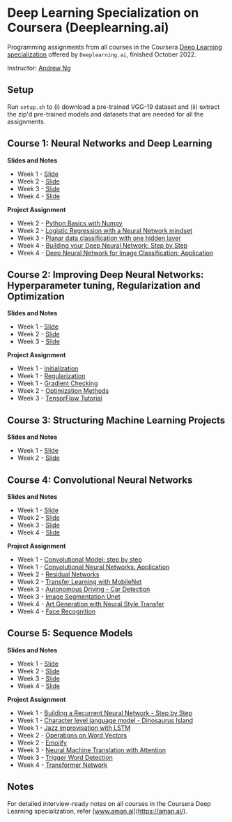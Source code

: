 # Deep Learning Specialization on Coursera (Deeplearning.ai)

Programming assignments from all courses in the Coursera [Deep Learning specialization](https://www.coursera.org/specializations/deep-learning) offered by `Deeplearning.ai`, finished October 2022.

Instructor: [Andrew Ng](http://www.andrewng.org/)

## Setup

Run ```setup.sh``` to (i) download a pre-trained VGG-19 dataset and (ii) extract the zip'd pre-trained models and datasets that are needed for all the assignments.

## Course 1: Neural Networks and Deep Learning

**Slides and Notes**
  - Week 1 - [Slide](https://github.com/MatteoM95/Coursera/blob/main/Deep%20learning%20specialization%20-%20Andrew%20Ng/C1%20-%20Neural%20Networks%20and%20Deep%20Learning/Slides/Slide_W1.pdf)
  - Week 2 -  [Slide](https://github.com/MatteoM95/Coursera/blob/main/Deep%20learning%20specialization%20-%20Andrew%20Ng/C1%20-%20Neural%20Networks%20and%20Deep%20Learning/Slides/Slide_W2.pdf)
  - Week 3 - [Slide](https://github.com/MatteoM95/Coursera/blob/main/Deep%20learning%20specialization%20-%20Andrew%20Ng/C1%20-%20Neural%20Networks%20and%20Deep%20Learning/Slides/Slide_W3.pdf)
  - Week 4 - [Slide](https://github.com/MatteoM95/Coursera/blob/main/Deep%20learning%20specialization%20-%20Andrew%20Ng/C1%20-%20Neural%20Networks%20and%20Deep%20Learning/Slides/Slide_W4.pdf)


**Project Assignment**
  - Week 2 - [Python Basics with Numpy](https://github.com/MatteoM95/Coursera/blob/main/Deep%20learning%20specialization%20-%20Andrew%20Ng/C1%20-%20Neural%20Networks%20and%20Deep%20Learning/W1%20Python%20Basics%20with%20Numpy/Python_Basics_with_Numpy.ipynb) 
  - Week 2 - [Logistic Regression with a Neural Network mindset](https://github.com/MatteoM95/Coursera/blob/main/Deep%20learning%20specialization%20-%20Andrew%20Ng/C1%20-%20Neural%20Networks%20and%20Deep%20Learning/W2%20Logistic%20Regression%20as%20a%20Neural%20Network/Logistic_Regression_with_a_Neural_Network_mindset.ipynb)
  - Week 3 - [Planar data classification with one hidden layer](https://github.com/MatteoM95/Coursera/blob/main/Deep%20learning%20specialization%20-%20Andrew%20Ng/C1%20-%20Neural%20Networks%20and%20Deep%20Learning/W3%20Planar%20data%20classification%20with%20one%20hidden%20layer/Planar_data_classification_with_one_hidden_layer.ipynb) 
  - Week 4 - [Building your Deep Neural Network: Step by Step](https://github.com/MatteoM95/Coursera/blob/main/Deep%20learning%20specialization%20-%20Andrew%20Ng/C1%20-%20Neural%20Networks%20and%20Deep%20Learning/W4%20Building%20your%20Deep%20Neural%20Network%20-%20Step%20by%20Step/Building_your_Deep_Neural_Network_Step_by_Step.ipynb)
  - Week 4 - [Deep Neural Network for Image Classification: Application](https://github.com/MatteoM95/Coursera/blob/main/Deep%20learning%20specialization%20-%20Andrew%20Ng/C1%20-%20Neural%20Networks%20and%20Deep%20Learning/W4%20Deep%20Neural%20Network%20Application_%20Image%20Classification/Deep%20Neural%20Network%20-%20Application.ipynb) 

## Course 2: Improving Deep Neural Networks: Hyperparameter tuning, Regularization and Optimization

**Slides and Notes**
  - Week 1 - [Slide](https://github.com/MatteoM95/Coursera/blob/main/Deep%20learning%20specialization%20-%20Andrew%20Ng/C2%20-%20Improving%20Deep%20Neural%20Networks%20Hyperparameter%20tuning%2C%20Regularization%20and%20Optimization/Slides/Slide_W1.pdf)
  - Week 2 -  [Slide](https://github.com/MatteoM95/Coursera/blob/main/Deep%20learning%20specialization%20-%20Andrew%20Ng/C2%20-%20Improving%20Deep%20Neural%20Networks%20Hyperparameter%20tuning%2C%20Regularization%20and%20Optimization/Slides/Slide_W2.pdf)
  - Week 3 - [Slide](https://github.com/MatteoM95/Coursera/blob/main/Deep%20learning%20specialization%20-%20Andrew%20Ng/C2%20-%20Improving%20Deep%20Neural%20Networks%20Hyperparameter%20tuning%2C%20Regularization%20and%20Optimization/Slides/Slide_W3.pdf)
  
**Project Assignment**
  - Week 1 - [Initialization](https://github.com/MatteoM95/Coursera/blob/main/Deep%20learning%20specialization%20-%20Andrew%20Ng/C2%20-%20Improving%20Deep%20Neural%20Networks%20Hyperparameter%20tuning%2C%20Regularization%20and%20Optimization/W1%20Initialization/Initialization.ipynb)
  - Week 1 - [Regularization](https://github.com/MatteoM95/Coursera/blob/main/Deep%20learning%20specialization%20-%20Andrew%20Ng/C2%20-%20Improving%20Deep%20Neural%20Networks%20Hyperparameter%20tuning%2C%20Regularization%20and%20Optimization/W1%20Regularization/Regularization.ipynb)
  - Week 1 - [Gradient Checking](https://github.com/MatteoM95/Coursera/blob/main/Deep%20learning%20specialization%20-%20Andrew%20Ng/C2%20-%20Improving%20Deep%20Neural%20Networks%20Hyperparameter%20tuning%2C%20Regularization%20and%20Optimization/W1%20Gradient%20Checking/Gradient_Checking.ipynb)
  - Week 2 - [Optimization Methods](https://github.com/MatteoM95/Coursera/blob/main/Deep%20learning%20specialization%20-%20Andrew%20Ng/C2%20-%20Improving%20Deep%20Neural%20Networks%20Hyperparameter%20tuning%2C%20Regularization%20and%20Optimization/W2%20Optimization%20methods/Optimization_methods.ipynb)
  - Week 3 - [TensorFlow Tutorial](https://github.com/MatteoM95/Coursera/blob/main/Deep%20learning%20specialization%20-%20Andrew%20Ng/C2%20-%20Improving%20Deep%20Neural%20Networks%20Hyperparameter%20tuning%2C%20Regularization%20and%20Optimization/W3%20Tensorflow%20introduction/Tensorflow_introduction.ipynb)

## Course 3: Structuring Machine Learning Projects

**Slides and Notes**
  - Week 1 - [Slide](https://github.com/MatteoM95/Coursera/blob/main/Deep%20learning%20specialization%20-%20Andrew%20Ng/C3%20-%20Structuring%20Machine%20Learning%20Projects/Slides/Slide_W1.pdf)
  - Week 2 -  [Slide](https://github.com/MatteoM95/Coursera/blob/main/Deep%20learning%20specialization%20-%20Andrew%20Ng/C3%20-%20Structuring%20Machine%20Learning%20Projects/Slides/Slide_W2.pdf)

## Course 4: Convolutional Neural Networks

**Slides and Notes**
 - Week 1 - [Slide](https://github.com/MatteoM95/Coursera/blob/main/Deep%20learning%20specialization%20-%20Andrew%20Ng/C4%20-%20Convolutional%20Neural%20Networks/Slides/Slide_W1.pdf)
 - Week 2 - [Slide](https://github.com/MatteoM95/Coursera/blob/main/Deep%20learning%20specialization%20-%20Andrew%20Ng/C4%20-%20Convolutional%20Neural%20Networks/Slides/Slide_W2.pdf)
 - Week 3 - [Slide](https://github.com/MatteoM95/Coursera/blob/main/Deep%20learning%20specialization%20-%20Andrew%20Ng/C4%20-%20Convolutional%20Neural%20Networks/Slides/Slide_W3.pdf)
 - Week 4 - [Slide](https://github.com/MatteoM95/Coursera/blob/main/Deep%20learning%20specialization%20-%20Andrew%20Ng/C4%20-%20Convolutional%20Neural%20Networks/Slides/Slide_W4.pdf)

**Project Assignment**
  - Week 1 - [Convolutional Model: step by step](https://github.com/MatteoM95/Coursera/blob/main/Deep%20learning%20specialization%20-%20Andrew%20Ng/C4%20-%20Convolutional%20Neural%20Networks/W1%20Convolutional%20Model%20-%20Step%20by%20Step/Convolution_model_Step_by_Step.ipynb)
  - Week 1 - [Convolutional Neural Networks: Application](https://github.com/MatteoM95/Coursera/blob/main/Deep%20learning%20specialization%20-%20Andrew%20Ng/C4%20-%20Convolutional%20Neural%20Networks/W1%20Convolution%20Model%20Application/Convolution_model_Application.ipynb)
  - Week 2 - [Residual Networks](https://github.com/MatteoM95/Coursera/blob/main/Deep%20learning%20specialization%20-%20Andrew%20Ng/C4%20-%20Convolutional%20Neural%20Networks/W2%20Residual%20Networks/Residual_Networks.ipynb)
  - Week 2 - [Transfer Learning with MobileNet](https://github.com/MatteoM95/Coursera/blob/main/Deep%20learning%20specialization%20-%20Andrew%20Ng/C4%20-%20Convolutional%20Neural%20Networks/W2%20Transfer%20Learning%20with%20MobileNet/Transfer_learning_with_MobileNet.ipynb)
  - Week 3 - [Autonomous Driving - Car Detection](https://github.com/MatteoM95/Coursera/blob/main/Deep%20learning%20specialization%20-%20Andrew%20Ng/C4%20-%20Convolutional%20Neural%20Networks/W3%20Car%20detection%20for%20Autonomous%20Driving/Autonomous_driving_application_Car_detection.ipynb)
  - Week 3 - [Image Segmentation Unet](https://github.com/MatteoM95/Coursera/blob/main/Deep%20learning%20specialization%20-%20Andrew%20Ng/C4%20-%20Convolutional%20Neural%20Networks/W3%20Image%20Segmentation%20Unet/Image_segmentation_Unet.ipynb)
  - Week 4 - [Art Generation with Neural Style Transfer](https://github.com/MatteoM95/Coursera/blob/main/Deep%20learning%20specialization%20-%20Andrew%20Ng/C4%20-%20Convolutional%20Neural%20Networks/W4%20Neural%20Style%20Transfer/Art_Generation_with_Neural_Style_Transfer.ipynb)    
  - Week 4 - [Face Recognition](https://github.com/MatteoM95/Coursera/blob/main/Deep%20learning%20specialization%20-%20Andrew%20Ng/C4%20-%20Convolutional%20Neural%20Networks/W4%20Face%20Recognition/Face_Recognition.ipynb)
  
## Course 5: Sequence Models

**Slides and Notes**
 - Week 1 - [Slide](https://github.com/MatteoM95/Coursera/blob/main/Deep%20learning%20specialization%20-%20Andrew%20Ng/C5%20-%20Sequence%20Models/Slides/Slide_W1.pdf)
 - Week 2 - [Slide](https://github.com/MatteoM95/Coursera/blob/main/Deep%20learning%20specialization%20-%20Andrew%20Ng/C5%20-%20Sequence%20Models/Slides/Slide_W2.pdf)
 - Week 3 - [Slide](https://github.com/MatteoM95/Coursera/blob/main/Deep%20learning%20specialization%20-%20Andrew%20Ng/C5%20-%20Sequence%20Models/Slides/Slide_W3.pdf)
 - Week 4 - [Slide](https://github.com/MatteoM95/Coursera/blob/main/Deep%20learning%20specialization%20-%20Andrew%20Ng/C5%20-%20Sequence%20Models/Slides/Slide_W4.pdf)
 
**Project Assignment**
  - Week 1 - [Building a Recurrent Neural Network - Step by Step](https://github.com/MatteoM95/Coursera/blob/main/Deep%20learning%20specialization%20-%20Andrew%20Ng/C5%20-%20Sequence%20Models/W1%20Building%20a%20Recurrent%20Neural%20Network%20-%20Step%20by%20Step/Building_a_Recurrent_Neural_Network_Step_by_Step.ipynb)
  - Week 1 - [Character level language model - Dinosaurus Island](https://github.com/MatteoM95/Coursera/blob/main/Deep%20learning%20specialization%20-%20Andrew%20Ng/C5%20-%20Sequence%20Models/W1%20Dinosaur%20Island%20--%20Character-level%20language%20model/Dinosaurus_Island_Character_level_language_model.ipynb)
  - Week 1 - [Jazz improvisation with LSTM](https://github.com/MatteoM95/Coursera/blob/main/Deep%20learning%20specialization%20-%20Andrew%20Ng/C5%20-%20Sequence%20Models/W1%20Jazz%20improvisation%20with%20LSTM/Improvise_a_Jazz_Solo_with_LSTM_Network.ipynb)  
  - Week 2 - [Operations on Word Vectors](https://github.com/MatteoM95/Coursera/blob/main/Deep%20learning%20specialization%20-%20Andrew%20Ng/C5%20-%20Sequence%20Models/W2%20Operations%20on%20Word%20Vectors%20-%20Debiasing/Operations_on_word_vectors.ipynb)  
  - Week 2 - [Emojify](https://github.com/MatteoM95/Coursera/blob/main/Deep%20learning%20specialization%20-%20Andrew%20Ng/C5%20-%20Sequence%20Models/W2%20Emojify/Emoji.ipynb)  
  - Week 3 - [Neural Machine Translation with Attention](https://github.com/MatteoM95/Coursera/blob/main/Deep%20learning%20specialization%20-%20Andrew%20Ng/C5%20-%20Sequence%20Models/W3%20Neural%20Machine%20Translation/Neural_machine_translation_with_attention.ipynb)  
  - Week 3 - [Trigger Word Detection](https://github.com/MatteoM95/Coursera/blob/main/Deep%20learning%20specialization%20-%20Andrew%20Ng/C5%20-%20Sequence%20Models/W3%20Trigger%20word%20detection/Trigger_word_detection.ipynb)
  - Week 4 - [Transformer Network](https://github.com/MatteoM95/Coursera/blob/main/Deep%20learning%20specialization%20-%20Andrew%20Ng/C5%20-%20Sequence%20Models/W4%20Transformer%20Network/Transformer_Architecture.ipynb)  

## Notes

For detailed interview-ready notes on all courses in the Coursera Deep Learning specialization, refer [www.aman.ai](https://aman.ai/).


